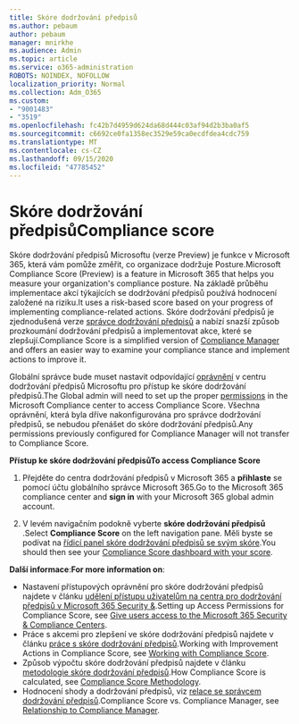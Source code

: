 ```yaml
---
title: Skóre dodržování předpisů
ms.author: pebaum
author: pebaum
manager: mnirkhe
ms.audience: Admin
ms.topic: article
ms.service: o365-administration
ROBOTS: NOINDEX, NOFOLLOW
localization_priority: Normal
ms.collection: Adm_O365
ms.custom:
- "9001483"
- "3519"
ms.openlocfilehash: fc42b7d4959d624da68d444c03af94d2b3ba0af5
ms.sourcegitcommit: c6692ce0fa1358ec3529e59ca0ecdfdea4cdc759
ms.translationtype: MT
ms.contentlocale: cs-CZ
ms.lasthandoff: 09/15/2020
ms.locfileid: "47785452"
---
```

# <a name="compliance-score"></a><span data-ttu-id="c5dda-102">Skóre dodržování předpisů</span><span class="sxs-lookup"><span data-stu-id="c5dda-102">Compliance score</span></span>

<span data-ttu-id="c5dda-103">Skóre dodržování předpisů Microsoftu (verze Preview) je funkce v Microsoft 365, která vám pomůže změřit, co organizace dodržuje Posture.</span><span class="sxs-lookup"><span data-stu-id="c5dda-103">Microsoft Compliance Score (Preview) is a feature in Microsoft 365 that helps you measure your organization's compliance posture.</span></span> <span data-ttu-id="c5dda-104">Na základě průběhu implementace akcí týkajících se dodržování předpisů používá hodnocení založené na riziku.</span><span class="sxs-lookup"><span data-stu-id="c5dda-104">It uses a risk-based score based on your progress of implementing compliance-related actions.</span></span>   <span data-ttu-id="c5dda-105">Skóre dodržování předpisů je zjednodušená verze [správce dodržování předpisů](https://docs.microsoft.com/microsoft-365/compliance/compliance-manager-overview) a nabízí snazší způsob prozkoumání dodržování předpisů a implementovat akce, které se zlepšují.</span><span class="sxs-lookup"><span data-stu-id="c5dda-105">Compliance Score is a simplified version of [Compliance Manager](https://docs.microsoft.com/microsoft-365/compliance/compliance-manager-overview) and offers an easier way to examine your compliance stance and implement actions to improve it.</span></span> 

<span data-ttu-id="c5dda-106">Globální správce bude muset nastavit odpovídající [oprávnění](https://docs.microsoft.com/microsoft-365/security/office-365-security/permissions-in-the-security-and-compliance-center) v centru dodržování předpisů Microsoftu pro přístup ke skóre dodržování předpisů.</span><span class="sxs-lookup"><span data-stu-id="c5dda-106">The Global admin will need to set up the proper [permissions](https://docs.microsoft.com/microsoft-365/security/office-365-security/permissions-in-the-security-and-compliance-center) in the Microsoft Compliance center to access Compliance Score.</span></span>  <span data-ttu-id="c5dda-107">Všechna oprávnění, která byla dříve nakonfigurována pro správce dodržování předpisů, se nebudou přenášet do skóre dodržování předpisů.</span><span class="sxs-lookup"><span data-stu-id="c5dda-107">Any permissions previously configured for Compliance Manager will not transfer to Compliance Score.</span></span>

<span data-ttu-id="c5dda-108">**Přístup ke skóre dodržování předpisů**</span><span class="sxs-lookup"><span data-stu-id="c5dda-108">**To access Compliance Score**</span></span>

1. <span data-ttu-id="c5dda-109">Přejděte do centra dodržování předpisů v Microsoft 365 a **přihlaste** se pomocí účtu globálního správce Microsoft 365.</span><span class="sxs-lookup"><span data-stu-id="c5dda-109">Go to the Microsoft 365 compliance center and **sign in** with your Microsoft 365 global admin account.</span></span>

2. <span data-ttu-id="c5dda-110">V levém navigačním podokně vyberte **skóre dodržování předpisů** .</span><span class="sxs-lookup"><span data-stu-id="c5dda-110">Select **Compliance Score** on the left navigation pane.</span></span> <span data-ttu-id="c5dda-111">Měli byste se podívat na [řídicí panel skóre dodržování předpisů se svým skóre](https://docs.microsoft.com/microsoft-365/compliance/compliance-score-setup#understand-the-compliance-score-dashboard).</span><span class="sxs-lookup"><span data-stu-id="c5dda-111">You should then see your [Compliance Score dashboard with your score](https://docs.microsoft.com/microsoft-365/compliance/compliance-score-setup#understand-the-compliance-score-dashboard).</span></span>
 

<span data-ttu-id="c5dda-112">**Další informace**:</span><span class="sxs-lookup"><span data-stu-id="c5dda-112">**For more information on**:</span></span>

- <span data-ttu-id="c5dda-113">Nastavení přístupových oprávnění pro skóre dodržování předpisů najdete v článku [udělení přístupu uživatelům na centra pro dodržování předpisů v Microsoft 365 Security &](https://docs.microsoft.com/microsoft-365/security/office-365-security/grant-access-to-the-security-and-compliance-center).</span><span class="sxs-lookup"><span data-stu-id="c5dda-113">Setting up Access Permissions for Compliance Score, see [Give users access to the Microsoft 365 Security & Compliance Centers](https://docs.microsoft.com/microsoft-365/security/office-365-security/grant-access-to-the-security-and-compliance-center).</span></span>
- <span data-ttu-id="c5dda-114">Práce s akcemi pro zlepšení ve skóre dodržování předpisů najdete v článku  [práce s skóre dodržování předpisů](https://docs.microsoft.com/microsoft-365/compliance/working-with-compliance-score).</span><span class="sxs-lookup"><span data-stu-id="c5dda-114">Working with Improvement Actions in Compliance Score, see  [Working with Compliance Score](https://docs.microsoft.com/microsoft-365/compliance/working-with-compliance-score).</span></span>
- <span data-ttu-id="c5dda-115">Způsob výpočtu skóre dodržování předpisů najdete v článku [metodologie skóre dodržování předpisů](https://docs.microsoft.com/microsoft-365/compliance/compliance-score-methodology).</span><span class="sxs-lookup"><span data-stu-id="c5dda-115">How Compliance Score is calculated, see [Compliance Score Methodology](https://docs.microsoft.com/microsoft-365/compliance/compliance-score-methodology).</span></span>
- <span data-ttu-id="c5dda-116">Hodnocení shody a dodržování předpisů, viz [relace se správcem dodržování předpisů](https://docs.microsoft.com/microsoft-365/compliance/compliance-score#relationship-to-compliance-manager).</span><span class="sxs-lookup"><span data-stu-id="c5dda-116">Compliance Score vs. Compliance Manager, see [Relationship to Compliance Manager](https://docs.microsoft.com/microsoft-365/compliance/compliance-score#relationship-to-compliance-manager).</span></span>


